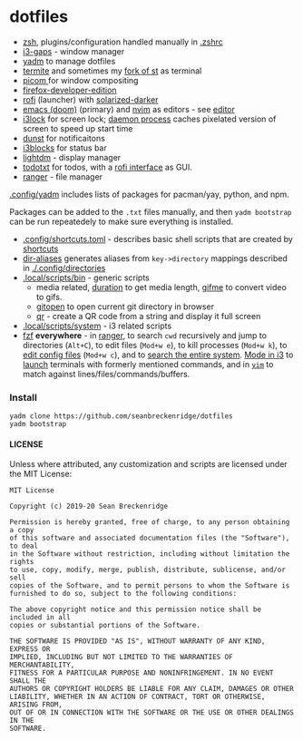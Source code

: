 # dotfiles

- [zsh](http://zsh.sourceforge.net/), plugins/configuration handled manually in [.zshrc](./.config/zsh/.zshrc)
- [i3-gaps](https://github.com/Airblader/i3) - window manager
- [yadm](https://yadm.io) to manage dotfiles
- [termite](https://github.com/thestinger/termite) and sometimes my [fork of st](https://github.com/seanbreckenridge/st) as terminal
- [picom ](https://github.com/yshui/picom) for window compositing
- [firefox-developer-edition](https://www.archlinux.org/packages/community/x86_64/firefox-developer-edition/)
- [rofi](https://github.com/davatorium/rofi) (launcher) with
  [solarized-darker](https://github.com/davatorium/rofi-themes/blob/master/User%20Themes/solarized-darker.rasi)
- [emacs (doom)](https://github.com/hlissner/doom-emacs) (primary) and
  [nvim](https://neovim.io/) as editors - see [editor](./.local/scripts/system/editor)
- [i3lock](https://i3wm.org/i3lock/) for screen lock; [daemon process](https://github.com/seanbreckenridge/dotfiles/blob/master/.local/scripts/system/lock_screen) caches pixelated version of screen to speed up start time
- [dunst](https://dunst-project.org/) for notificaitons
- [i3blocks](https://github.com/vivien/i3blocks) for status bar
- [lightdm](https://wiki.archlinux.org/index.php/LightDM) - display manager
- [todotxt](http://todotxt.org/) for todos, with a [rofi interface](https://github.com/seanbreckenridge/dotfiles/blob/master/.config/i3blocks/blocks/todo) as GUI.
- [ranger](https://github.com/ranger/ranger) - file manager

[.config/yadm](./.config/yadm) includes lists of packages for pacman/yay, python, and npm.

Packages can be added to the `.txt` files manually, and then `yadm bootstrap` can be run repeatedely to make sure everything is installed.

- [.config/shortcuts.toml](.config/shortcuts.toml) - describes basic shell scripts that are created by [shortcuts](https://github.com/seanbreckenridge/shortcuts)
- [dir-aliases](https://github.com/seanbreckenridge/dotfiles/blob/master/.local/scripts/bin/dir-aliases) generates aliases from `key->directory` mappings described in [./.config/directories](./.config/directories)
- [.local/scripts/bin](.local/scripts/bin) - generic scripts
    - media related, [duration](https://github.com/seanbreckenridge/dotfiles/blob/master/.local/scripts/bin/duration) to get media length, [gifme](https://github.com/seanbreckenridge/dotfiles/blob/master/.local/scripts/bin/duration) to convert video to gifs.
    - [gitopen](https://github.com/seanbreckenridge/dotfiles/blob/master/.local/scripts/bin/gitopen) to open current git directory in browser
    - [qr](https://github.com/seanbreckenridge/dotfiles/blob/master/.local/scripts/bin/qr) - create a QR code from a string and display it full screen
- [.local/scripts/system](.local/scripts/system) - i3 related scripts
- [fzf](https://github.com/junegunn/fzf) **everywhere** - in [ranger](https://github.com/seanbreckenridge/dotfiles/blob/f5d82fffc43ff46fbbe98a7bc3bdaa1a277ddc9e/.config/ranger/commands.py#L15-L45), to search `cwd` recursively and jump to directories (`Alt+C`), to edit files (`Mod+w e`), to kill processes (`Mod+w k`), to [edit config files](https://github.com/seanbreckenridge/dotfiles/blob/f5d82fffc43ff46fbbe98a7bc3bdaa1a277ddc9e/.config/shortcuts.toml#L7-L10) (`Mod+w c`), and to [search the entire system](https://github.com/seanbreckenridge/dotfiles/blob/master/.config/zsh/functions/flocate). [Mode in i3](https://github.com/seanbreckenridge/dotfiles/blob/6e73de090b9c5e8265385a4ed450b7aa9d33169a/.config/i3/config#L220-L231) to [launch](https://github.com/seanbreckenridge/dotfiles/blob/master/.local/scripts/bin/launch) terminals with formerly mentioned commands, and in [`vim`](https://github.com/seanbreckenridge/dotfiles/blob/master/.config/nvim/init.vim) to match against lines/files/commands/buffers.

### Install

    yadm clone https://github.com/seanbreckenridge/dotfiles
    yadm bootstrap

#### LICENSE

Unless where attributed, any customization and scripts are licensed under the MIT License:

```
MIT License

Copyright (c) 2019-20 Sean Breckenridge

Permission is hereby granted, free of charge, to any person obtaining a copy
of this software and associated documentation files (the "Software"), to deal
in the Software without restriction, including without limitation the rights
to use, copy, modify, merge, publish, distribute, sublicense, and/or sell
copies of the Software, and to permit persons to whom the Software is
furnished to do so, subject to the following conditions:

The above copyright notice and this permission notice shall be included in all
copies or substantial portions of the Software.

THE SOFTWARE IS PROVIDED "AS IS", WITHOUT WARRANTY OF ANY KIND, EXPRESS OR
IMPLIED, INCLUDING BUT NOT LIMITED TO THE WARRANTIES OF MERCHANTABILITY,
FITNESS FOR A PARTICULAR PURPOSE AND NONINFRINGEMENT. IN NO EVENT SHALL THE
AUTHORS OR COPYRIGHT HOLDERS BE LIABLE FOR ANY CLAIM, DAMAGES OR OTHER
LIABILITY, WHETHER IN AN ACTION OF CONTRACT, TORT OR OTHERWISE, ARISING FROM,
OUT OF OR IN CONNECTION WITH THE SOFTWARE OR THE USE OR OTHER DEALINGS IN THE
SOFTWARE.
```
